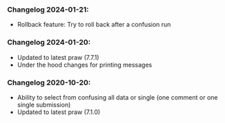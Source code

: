 <h3>Changelog 2024-01-21:</h3>
<ul>
    <li>Rollback feature: Try to roll back after a confusion run</li>

</ul>
<h3>Changelog 2024-01-20:</h3>
<ul>
    <li>Updated to latest praw (7.7.1)</li>
    <li>Under the hood changes for printing messages</li>

</ul>
<h3>Changelog 2020-10-20:</h3>
<ul>
    <li>Ability to select from confusing all data or single (one comment or one single submission)</li>
    <li>Updated to latest praw (7.1.0)</li>
</ul>